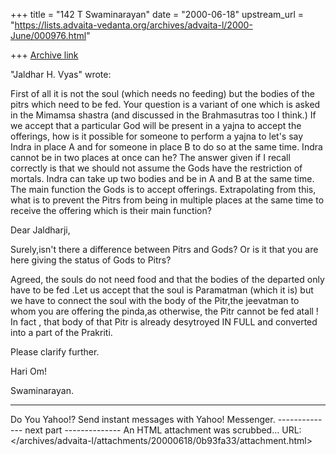 +++
title = "142 T Swaminarayan"
date = "2000-06-18"
upstream_url = "https://lists.advaita-vedanta.org/archives/advaita-l/2000-June/000976.html"

+++
[Archive link](https://lists.advaita-vedanta.org/archives/advaita-l/2000-June/000976.html)




  "Jaldhar H. Vyas" <jaldhar at braincells.com> wrote:


First of all it is not the soul (which needs no feeding) but the bodies of
the pitrs which need to be fed. Your question is a variant of one which
is asked in the Mimamsa shastra (and discussed in the Brahmasutras too I
think.) If we accept that a particular God will be present in a yajna to
accept the offerings, how is it possible for someone to perform a yajna to
let's say Indra in place A and for someone in place B to do so at the same
time. Indra cannot be in two places at once can he? The answer given if
I recall correctly is that we should not assume the Gods have the
restriction of mortals. Indra can take up two bodies and be in A and B at
the same time. The main function the Gods is to accept offerings.
Extrapolating from this, what is to prevent the Pitrs from being in
multiple places at the same time to receive the offering which is their
main function?


Dear Jaldharji,

Surely,isn't there a difference between Pitrs and Gods? Or is it that you are here giving the status of Gods to Pitrs?

Agreed, the souls do not need food and that the bodies of the departed only have to be fed .Let us accept that the soul is Paramatman  (which it is) but we have to connect the soul with the body of the Pitr,the jeevatman to whom you are offering the pinda,as otherwise, the Pitr cannot be fed atall ! In fact , that body of that Pitr is already desytroyed IN FULL and converted into a part of the Prakriti.

Please clarify further.

Hari Om!

Swaminarayan.




---------------------------------
Do You Yahoo!?
Send instant messages with Yahoo! Messenger.
-------------- next part --------------
An HTML attachment was scrubbed...
URL: </archives/advaita-l/attachments/20000618/0b93fa33/attachment.html>
